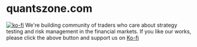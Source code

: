 # quantszone.com
[![ko-fi](https://ko-fi.com/img/githubbutton_sm.svg)](https://ko-fi.com/Y8Y6272PU)
We're building community of traders who care about strategy testing and risk management in the financial markets.
If you like our works, please click the above button and support us on [Ko-fi](https://ko-fi.com/quantszone)